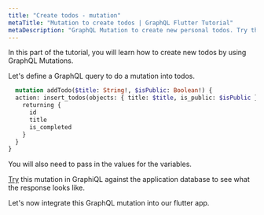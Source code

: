 ```yaml
---
title: "Create todos - mutation"
metaTitle: "Mutation to create todos | GraphQL Flutter Tutorial"
metaDescription: "GraphQL Mutation to create new personal todos. Try the mutation in GraphiQL, passing the Authorization token to get authenticated results."
---
```

In this part of the tutorial, you will learn how to create new todos by using GraphQL Mutations.

Let's define a GraphQL query to do a mutation into todos.

```graphql
  mutation addTodo($title: String!, $isPublic: Boolean!) {
  action: insert_todos(objects: { title: $title, is_public: $isPublic }) {
    returning {
      id
      title
      is_completed
    }
  }
}
```

You will also need to pass in the values for the variables.

[Try](https://learn.hasura.io/graphql/graphiql?tutorial=react-native) this mutation in GraphiQL against the application database to see what the response looks like.

Let's now integrate this GraphQL mutation into our flutter app.

